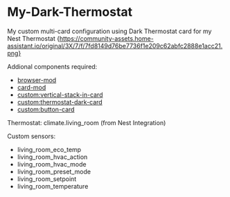 # My-Dark-Thermostat
My custom multi-card configuration using Dark Thermostat card for my Nest Thermostat
{https://community-assets.home-assistant.io/original/3X/7/f/7fd8149d76be7736f1e209c62abfc2888e1acc21.png}

Addional components required:
 - [browser-mod](https://github.com/thomasloven/hass-browser_mod)
 - [card-mod](https://github.com/thomasloven/lovelace-card-mod)
 - [custom:vertical-stack-in-card](https://github.com/ofekashery/vertical-stack-in-card)
 - [custom:thermostat-dark-card](https://github.com/ciotlosm/lovelace-thermostat-dark-card)
 - [custom:button-card](https://github.com/custom-cards/button-card)
 
Thermostat: climate.living_room (from Nest Integration)

Custom sensors:
 - living_room_eco_temp
 - living_room_hvac_action
 - living_room_hvac_mode
 - living_room_preset_mode
 - living_room_setpoint
 - living_room_temperature
